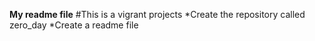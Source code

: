 **My readme file**
#This is a vigrant projects
*Create the repository called zero_day
*Create a readme file

